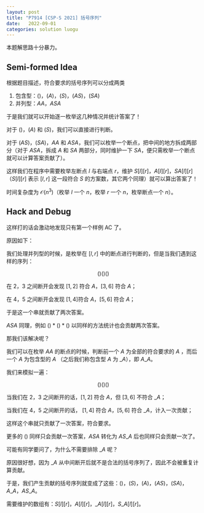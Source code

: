 ```yaml
---
layout: post
title: "P7914 [CSP-S 2021] 括号序列"
date:   2022-09-01
categories: solution luogu
---
```


本题解思路十分暴力。

## Semi-formed Idea

根据题目描述，符合要求的括号序列可以分成两类

1. 包含型：$()$，$(A)$，$(S)$，$(AS)$，$(SA)$
2. 并列型：$AA$，$ASA$

于是我们就可以开始逐一枚举这几种情况并统计答案了！

对于 $()$，$(A)$ 和 $(S)$，我们可以直接进行判断。

对于 $(AS)$，$(SA)$，$AA$ 和 $ASA$，我们可以枚举一个断点，把中间的地方拆成两部分（对于 $ASA$，拆成 $A$ 和 $SA$ 两部分，同时维护一下 $SA$，便只需枚举一个断点就可以计算答案贡献了）。

这样我们在程序中需要枚举左断点 $l$ 与右端点 $r$，维护 $S[l][r]$，$A[l][r]$，$SA[l][r]$（$S[l][r]$ 表示 $[l, r]$ 这一段符合 $S$ 的方案数，其它两个同理）就可以算出答案了！

时间复杂度为 $\mathcal{O}(n^3)$（枚举 $l$ 一个 $n$，枚举 $r$ 一个 $n$，枚举断点一个 $n$）。

## Hack and Debug

这样打的话会激动地发现只有第一个样例 AC 了。

原因如下：

我们处理并列型的时候，是枚举在 $[l, r]$ 中的断点进行判断的，但是当我们遇到这样的序列：

$$()()()$$

在 $2$，$3$ 之间断开会发现 $[1, 2]$ 符合 $A$，$[3, 6]$ 符合 $A$；

在 $4$，$5$ 之间断开会发现 $[1, 4]$符合 $A$，$[5, 6]$ 符合 $A$；

于是这一个串就贡献了两次答案。

$ASA$ 同理，例如 $()*()*()$ 以同样的方法统计也会贡献两次答案。

那我们该解决呢？

我们可以在枚举 $AA$ 的断点的时候，判断前一个 $A$ 为全部的符合要求的 $A$ ，而后一个 $A$ 为包含型的 $A$ （之后我们称包含型 $A$ 为 $\_A$），即 $A\_A$。

我们来模拟一遍：

$$()()()$$

当我们在 $2$，$3$ 之间断开的话，$[1, 2]$ 符合 $A$，但 $[3, 6]$ 不符合 $\_A$；

当我们在 $4$，$5$ 之间断开的话， $[1,4]$ 符合 $A$，$[5, 6]$ 符合 $\_A$，计入一次贡献；

这样这个串就只贡献了一次答案，符合要求。

更多的 $()$ 同样只会贡献一次答案，$ASA$ 转化为 $AS\_A$ 后也同样只会贡献一次了。

可能有同学要问了，为什么不需要排除 $\_A$ 呢？

原因很好想，因为 $\_A$ 从中间断开后就不是合法的括号序列了，因此不会被重复计算贡献。

于是，我们产生贡献的括号序列就变成了这些：$()$，$(S)$，$(A)$，$(AS)$，$(SA)$，$A\_A$，$AS\_A$。

需要维护的数组有：$S[l][r]$，$A[l][r]$，$\_A[l][r]$，$S\_A[l][r]$。